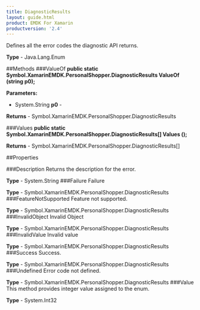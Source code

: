 ```yaml
---
title: DiagnosticResults
layout: guide.html
product: EMDK For Xamarin
productversion: '2.4'
---
```

Defines all the error codes the diagnostic API returns. 

**Type** - Java.Lang.Enum

##Methods
###ValueOf
**public static Symbol.XamarinEMDK.PersonalShopper.DiagnosticResults ValueOf (string p0);**



**Parameters:** 

* System.String **p0** - 

**Returns** - Symbol.XamarinEMDK.PersonalShopper.DiagnosticResults

###Values
**public static Symbol.XamarinEMDK.PersonalShopper.DiagnosticResults[] Values ();**




**Returns** - Symbol.XamarinEMDK.PersonalShopper.DiagnosticResults[]

##Properties

###Description
Returns the description for the error.

**Type** - System.String
###Failure
Failure

**Type** - Symbol.XamarinEMDK.PersonalShopper.DiagnosticResults
###FeatureNotSupported
Feature not supported.


**Type** - Symbol.XamarinEMDK.PersonalShopper.DiagnosticResults
###InvalidObject
Invalid Object

**Type** - Symbol.XamarinEMDK.PersonalShopper.DiagnosticResults
###InvalidValue
Invalid value

**Type** - Symbol.XamarinEMDK.PersonalShopper.DiagnosticResults
###Success
Success.

**Type** - Symbol.XamarinEMDK.PersonalShopper.DiagnosticResults
###Undefined
Error code not defined.

**Type** - Symbol.XamarinEMDK.PersonalShopper.DiagnosticResults
###Value
This method provides integer value assigned to the enum.

**Type** - System.Int32






